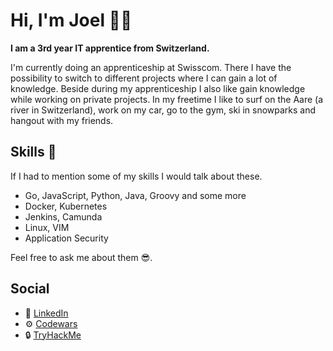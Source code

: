 # Hi, I'm Joel 👋🏼

**I am a 3rd year IT apprentice from Switzerland.**

I'm currently doing an apprenticeship at Swisscom.
There I have the possibility to switch to different projects where I can gain a lot of knowledge.
Beside during my apprenticeship I also like gain knowledge while working on private projects.
In my freetime I like to surf on the Aare (a river in Switzerland), work on my car, go to the gym, ski in snowparks and hangout with my friends.

## Skills 🔧

If I had to mention some of my skills I would talk about these.

- Go, JavaScript, Python, Java, Groovy and some more
- Docker, Kubernetes
- Jenkins, Camunda
- Linux, VIM
- Application Security

Feel free to ask me about them 😎.

## Social

- 📃 [LinkedIn](www.linkedin.com/in/joel-graf)
- ⚙ [Codewars](https://www.codewars.com/users/joelthegraf)
- 🔒 [TryHackMe](https://tryhackme.com/p/joelthegraf)
